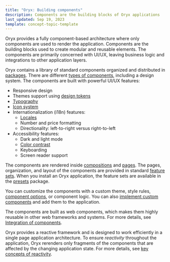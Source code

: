 ```yaml
---
title: "Oryx: Building components"
description: Components are the building blocks of Oryx applications
last_updated: Sep 19, 2023
template: concept-topic-template
---
```


Oryx provides a fully component-based architecture where only components are used to render the application. Components are the building blocks used to create modular and reusable elements. The components are primarily concerned with UI/UX, leaving business logic and integrations to other application layers.

Oryx contains a library of standard components organized and distributed in [packages](/docs/scos/dev/front-end-development/{{page.version}}/oryx/getting-started/oryx-packages.html). There are different [types of components](/docs/scos/dev/front-end-development/{{page.version}}/oryx/building-components/oryx-component-types.html), including a design system. The components are built with powerful UI/UX features:

- Responsive design
- Themes support using [design tokens](/docs/scos/dev/front-end-development/{{page.version}}/oryx/building-applications/styling/oryx-design-tokens.html)
- [Typography](/docs/scos/dev/front-end-development/{{page.version}}/oryx/building-applications/styling/oryx-typography.html)
- [Icon system](/docs/scos/dev/front-end-development/{{page.version}}/oryx/building-applications/styling/oryx-icon-system.html)
- Internationalization (i18n) features:
  - [Locales](/docs/scos/dev/front-end-development/{{page.version}}/oryx/architecture/dependency-injection/oryx-service-layer.html)
  - Number and price formatting
  - Directionality: left-to-right versus right-to-left
- Accessibility features:
  - Dark and light mode
  - [Color contrast](/docs/scos/dev/front-end-development/{{page.version}}/oryx/building-applications/styling/oryx-color-system.html)
  - Keyboarding
  - Screen reader support

The components are rendered inside [compositions](/docs/scos/dev/front-end-development/{{page.version}}/oryx/building-pages/oryx-compositions.html) and [pages](/docs/scos/dev/front-end-development/{{page.version}}/oryx/building-pages/oryx-pages.html). The pages, organization, and layout of the components are provided in standard [feature sets](/docs/scos/dev/front-end-development/{{page.version}}/oryx/oryx-feature-sets.html). When you install an Oryx application, the feature sets are available in the [presets](/docs/scos/dev/front-end-development/{{page.version}}/oryx/building-applications/oryx-presets.html) package.

You can customize the components with a custom theme, style rules, [component options](/docs/scos/dev/front-end-development/{{page.version}}/oryx/building-components/oryx-managing-component-options.html), or component logic. You can also [implement custom components](/docs/scos/dev/front-end-development/{{page.version}}/oryx/building-components/oryx-implementing-components.html) and add them to the application.

The components are built as web components, which makes them highly reusable in other web frameworks and systems. For more details, see [Integration of components](/docs/scos/dev/front-end-development/{{page.version}}/oryx/building-components/oryx-integrating-components.html).

Oryx provides a reactive framework and is designed to work efficiently in a single page application architecture. To ensure _reactivity_ throughout the application, Oryx rerenders only  fragments of the components that are affected by the changing application state. For more details, see [key concepts of reactivity](/docs/scos/dev/front-end-development/{{page.version}}/oryx/architecture/reactivity/key-concepts-of-reactivity.html).
